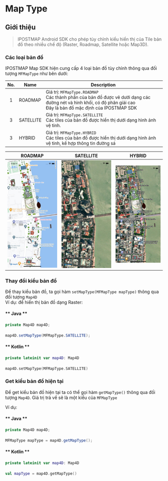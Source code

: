 # Map Type

## Giới thiệu

> IPOSTMAP Android SDK cho phép tùy chỉnh kiểu hiển thị của Tile bản đồ theo nhiều chế độ (Raster, Roadmap, Satellite hoặc Map3D).

### Các loại bản đồ

IPOSTMAP Map SDK hiện cung cấp 4 loại bản đồ tùy chỉnh thông qua đối tượng `MFMapType` như bên dưới:

| No. | Name    | Description                                                                                                                                                            |
|:---:|---------|------------------------------------------------------------------------------------------------------------------------------------------------------------------------|
|  1  |ROADMAP  | Giá trị: `MFMapType.ROADMAP`<br>Các thành phần của bản đồ được vẽ dưới dạng các đường nét và hình khối, có độ phân giải cao<br>Đây là bản đồ mặc định của IPOSTMAP SDK |
|  3  |SATELLITE| Giá trị: `MFMapType.SATELLITE`<br>Các tiles của bản đồ được hiển thị dưới dạng hình ảnh vệ tinh.                                                                       |
|  3  |HYBRID   | Giá trị: `MFMapType.HYBRID`<br>Các tiles của bản đồ được hiển thị dưới dạng hình ảnh vệ tinh, kế hợp thông tin đường sá                                                |

|                 ROADMAP                                   | SATELLITE                                                    |                 HYBRID                                   |
|:---------------------------------------------------------:|:------------------------------------------------------------:|:--------------------------------------------------------:|
| ![MapType](../../../ios/resources/v3/maptype_roadmap.jpg) | ![MapType](../../../ios/resources/v3/maptype_satelllite.jpg) | ![MapType](../../../ios/resources/v3/maptype_hybrid.jpg) |


### Thay đổi kiểu bản đồ

Để thay kiểu bản đồ, ta gọi hàm `setMapType(MFMapType mapType)` thông qua đối tượng `Map4D`  
Ví dụ: để hiển thị bản đồ dạng Raster:

<!-- tabs:start -->
#### ** Java **

```java
private Map4D map4D;

map4D.setMapType(MFMapType.SATELLITE);
```

#### ** Kotlin **

```kotlin
private lateinit var map4D: Map4D

map4D.setMapType(MFMapType.SATELLITE)
```
<!-- tabs:end -->

### Get kiểu bản đồ hiện tại

Để get kiểu bản đồ hiện tại ta có thể gọi hàm `getMapType()` thông qua đối tượng `Map4D`. Giá trị trả về sẽ là một kiểu
của `MFMapType`

Ví dụ:

<!-- tabs:start -->
#### ** Java **

```java
private Map4D map4D;

MFMapType mapType = map4D.getMapType();
```

#### ** Kotlin **

```kotlin
private lateinit var map4D: Map4D

val mapType = map4D.getMapType()
```
<!-- tabs:end -->


